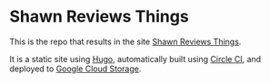 # Shawn Reviews Things

This is the repo that results in the site [Shawn Reviews Things](https://www.shawnreviewsthings.com).

It is a static site using [Hugo](https://gohugo.io/), automatically built using [Circle CI](https://circleci.com), and deployed to [Google Cloud Storage](https://cloud.google.com/storage/).
